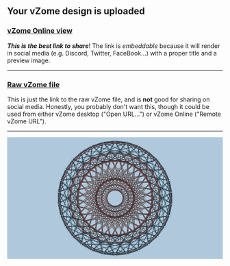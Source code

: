 ## Your vZome design is uploaded

### [vZome Online view][embed]

***This is the best link to share***!  The link is *embeddable* because it will render in social media (e.g. Discord, Twitter, FaceBook...) with a proper title and a preview image.

---

### [Raw vZome file][raw]

This is just the link to the raw vZome file, and is **not** good for
sharing on social media.
Honestly, you probably don't want this, though it could be used from either
vZome desktop ("Open URL...") or vZome Online ("Remote vZome URL").

---

![Image](<Coxeter-Regular-Polytopes-Frontispiece-aka-Van-Oss-Projection-R4-R2-with-all-struts.png>)


[embed]: <https://vzome.com/app/embed.py?url=https://raw.githubusercontent.com/david-hall/vzome-sharing/main/2021/08/14/07-50-27-Coxeter-Regular-Polytopes-Frontispiece-aka-Van-Oss-Projection-R4-R2-with-all-struts/Coxeter-Regular-Polytopes-Frontispiece-aka-Van-Oss-Projection-R4-R2-with-all-struts.vZome>
[raw]: <https://raw.githubusercontent.com/david-hall/vzome-sharing/main/2021/08/14/07-50-27-Coxeter-Regular-Polytopes-Frontispiece-aka-Van-Oss-Projection-R4-R2-with-all-struts/Coxeter-Regular-Polytopes-Frontispiece-aka-Van-Oss-Projection-R4-R2-with-all-struts.vZome>

